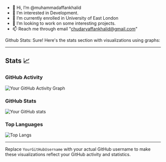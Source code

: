 - 👋 Hi, I’m @muhammadaffankhalid
- 👀 I’m interested in Development.
- 🌱 I’m currently enrolled in University of East London
- 💞️ I’m looking to work on some interesting projects.
- 📫 Reach me through email "chudaryaffankhalid@gmail.com"

Github Stats:
Sure! Here's the stats section with visualizations using graphs:

---

## Stats 📈

### GitHub Activity

![Your GitHub Activity Graph](https://activity-graph.herokuapp.com/graph?username=muhammadaffankhalid&theme=github)

### GitHub Stats

![Your GitHub stats](https://github-readme-stats.vercel.app/api?username=muhammadaffankhalid&show_icons=true&theme=radical)

### Top Languages

![Top Langs](https://github-readme-stats.vercel.app/api/top-langs/?username=muhammadaffankhalid&layout=compact&theme=radical)

---

Replace `YourGitHubUsername` with your actual GitHub username to make these visualizations reflect your GitHub activity and statistics.
<!---
muhammadaffankhalid/muhammadaffankhalid is a ✨ special ✨ repository because its `README.md` (this file) appears on your GitHub profile.
You can click the Preview link to take a look at your changes.
--->
